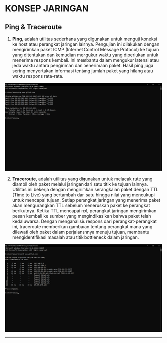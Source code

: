 # KONSEP JARINGAN

## Ping & Traceroute

1. **Ping**, adalah utilitas sederhana yang digunakan untuk menguji koneksi ke host atau perangkat jaringan lainnya. Pengujian ini dilakukan dengan mengirimkan paket ICMP (Internet Control Message Protocol) ke tujuan yang ditentukan dan kemudian mengukur waktu yang diperlukan untuk menerima respons kembali. Ini membantu dalam mengukur latensi atau jeda waktu antara pengiriman dan penerimaan paket. Hasil ping juga sering menyertakan informasi tentang jumlah paket yang hilang atau waktu respons rata-rata.

![ping-github](assets/ping-github.png)

2. **Traceroute**, adalah utilitas yang digunakan untuk melacak rute yang diambil oleh paket melalui jaringan dari satu titik ke tujuan lainnya. Utilitas ini bekerja dengan mengirimkan serangkaian paket dengan TTL (Time to Live) yang bertambah dari satu hingga nilai yang mencukupi untuk mencapai tujuan. Setiap perangkat jaringan yang menerima paket akan mengurangkan TTL sebelum meneruskan paket ke perangkat berikutnya. Ketika TTL mencapai nol, perangkat jaringan mengirimkan pesan kembali ke sumber yang mengindikasikan bahwa paket telah kedaluwarsa. Dengan menganalisis respons dari perangkat-perangkat ini, traceroute memberikan gambaran tentang perangkat mana yang dilewati oleh paket dalam perjalanannya menuju tujuan, membantu mengidentifikasi masalah atau titik bottleneck dalam jaringan.

![tracert-github](assets/tracert-github.png)

---
